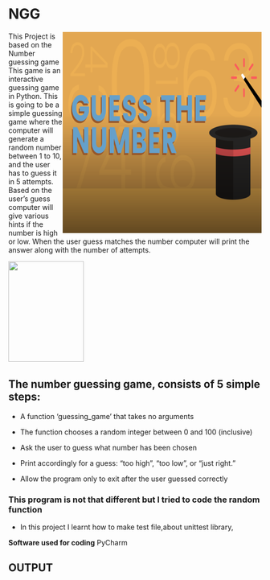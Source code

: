 # NGG
<img align="right" width="396" height="400" src="https://raw.githubusercontent.com/hrshita-kshyp/NGG/master/NGG-i1.png">
     
This Project is based on the Number guessing game This game is an interactive guessing game in Python. This is going to be a simple guessing game where the computer will generate a random number between 1 to 10, and the user has to guess it in 5 attempts.
Based on the user’s guess computer will give various hints if the number is high or low. When the user guess matches the number computer will print the answer along with the number of attempts.


<img align="centre" width=150 height=200 src="https://media.giphy.com/media/2L1KmLRW5HOY9NRxqM/giphy.gif">

 ## The number guessing game, consists of 5 simple steps:
-  A function ‘guessing_game’ that takes no arguments

- The function chooses a random integer between 0 and 100 (inclusive)

- Ask the user to guess what number has been chosen

- Print accordingly for a guess: “too high”, “too low”, or “just right.”

- Allow the program only to exit after the user guessed correctly
 
 ### This program is not that different but I tried to code the random function 
 
  - In this project I learnt how to make test file,about unittest library,

**Software used for coding** PyCharm

## **OUTPUT**
